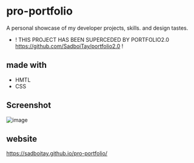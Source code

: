 # pro-portfolio
A personal showcase of my developer projects, skills. and design tastes.

* ! THIS PROJECT HAS BEEN SUPERCEDED BY PORTFOLIO2.0
  https://github.com/SadboiTay/portfolio2.0 !

## made with
* HMTL
* CSS

## Screenshot
![image](https://user-images.githubusercontent.com/86327207/128432174-6f4f8fbf-5d90-4269-87e5-ad3c6fddf189.png)

## website
https://sadboitay.github.io/pro-portfolio/
